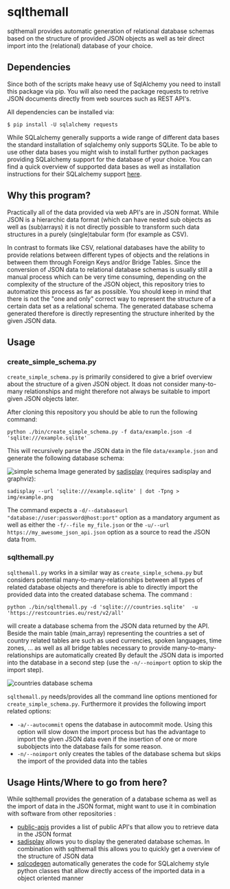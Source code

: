 # sqlthemall

sqlthemall provides automatic generation of relational database schemas based on the structure of provided JSON objects as well as teir direct import into the (relational) database of your choice.

## Dependencies

Since both of the scripts make heavy use of SqlAlchemy you need to install this package via pip. You will also need the package requests to retrive JSON documents directly from web sources such as REST API's.

All dependencies can be installed via:
```
$ pip install -U sqlalchemy requests
```

While SQLalchemy generally supports a wide range of different data bases the standard installation of sqlalchemy only supports SQLite. To be able to use other data bases you might wish to install further python packages providing SQLalchemy support for the database of your choice. You can find a quick overview of supported data bases as well as installation instructions for their SQLalchemy support [here](https://apache-superset.readthedocs.io/en/latest/installation.html#database-dependencies).

## Why this program?

Practically all of the data provided via web API's are in JSON format.  While JSON is a hierarchic data format (which can have nested sub objects as well as (sub)arrays) it is not directly possible to transform such data structures in a purely (single)tabular form (for example as CSV).

In contrast to formats like CSV, relational databases have the ability to provide relations between different types of objects and the relations in between them through Foreign Keys and/or Bridge Tables.
Since the conversion of JSON data to relational database schemas is usually still a manual process which can be very time consuming, depending on the complexity of the structure of the JSON object, this repository tries to automatize this process as far as possible. You should keep in mind that there is not the "one and only" correct way to represent the structure of a certain data set as a relational schema. The generated database schema generated therefore is directly representing  the structure inherited by the given JSON data.

## Usage

### create_simple_schema.py

```create_simple_schema.py``` is primarily considered to give a brief overview about the structure of a given JSON object. It doas not consider many-to-many relationships and might therefore not always be suitable to import given JSON objects later.

After cloning this repository you should be able to run the following command:
```
python ./bin/create_simple_schema.py -f data/example.json -d 'sqlite:///example.sqlite'
```
This will recursively parse the JSON data in the file ```data/example.json``` and generate the following database schema:

![simple schema](img/example.svg)
Image generated by [sadisplay](https://github.com/GoodRx/sadisplay) (requires sadisplay and graphviz):
```
sadisplay --url 'sqlite:///example.sqlite' | dot -Tpng > img/example.png
```

The command expects a ```-d/--databaseurl "database://user:password@host:port"``` option as a mandatory argument as well as either the ```-f/--file my_file.json``` or the ```-u/--url https://my_awesome_json_api.json``` option as a source to read the JSON data from.

### sqlthemall.py

```sqlthemall.py``` works in a similar way as ```create_simple_schema.py``` but considers potential many-to-many-relationships between all types of related database objects and therefore is able to directly import the provided data into the created database schema. The command :
```
python ./bin/sqlthemall.py -d 'sqlite:///countries.sqlite'  -u 'https://restcountries.eu/rest/v2/all'
```
will create a database schema from the JSON data returned by the API. Beside the main table (main_array) representing the countries a set of country related tables are such as used currencies, spoken languages, time zones, ... as well as all bridge tables necessary to provide many-to-many-relationships are automatically created  By default the JSON data is imported into the database in a second step (use the ```-n/--noimport``` option to skip the import step).

![countries database schema](img/countries.svg)

```sqlthemall.py``` needs/provides all the command line options mentioned for ```create_simple_schema.py```. Furthermore it provides the following import related options:
-  ```-a/--autocommit``` opens the database in autocommit mode. Using this option will slow down the import process but has the advantage to import the given JSON data even if the insertion of one or more subobjects into the database fails for some reason.
-  ```-n/--noimport``` only creates the tables of the database schema but skips the import of the provided data into the tables

## Usage Hints/Where to go from here?

While sqlthemall provides the generation of a database schema as well as the import of data in the JSON format, might want to use it in combination with software from other repositories :
- [public-apis](https://github.com/public-apis/public-apis) provides a list of public API's that allow you to retrieve data in the JSON format
- [sadisplay](https://github.com/GoodRx/sadisplay) allows you to display the generated database schemas. In combination with sqlthemall this allows you to quickly get a overview of the structure of JSON data
- [sqlcodegen](https://github.com/agronholm/sqlacodegen) automatically generates the code for SQLalchemy style python classes that allow directly access of the imported data in a object oriented manner
